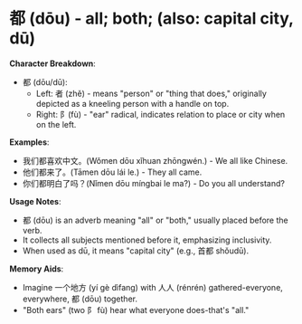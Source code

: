 # **都 (dōu) - all; both; (also: capital city, dū)**

**Character Breakdown**:  
- 都 (dōu/dū):
  - Left: 者 (zhě) - means "person" or "thing that does," originally depicted as a kneeling person with a handle on top.
  - Right: 阝(fù) - "ear" radical, indicates relation to place or city when on the left.

**Examples**:  
- 我们都喜欢中文。(Wǒmen dōu xǐhuan zhōngwén.) - We all like Chinese.  
- 他们都来了。(Tāmen dōu lái le.) - They all came.  
- 你们都明白了吗？(Nǐmen dōu míngbai le ma?) - Do you all understand?

**Usage Notes**:  
- 都 (dōu) is an adverb meaning "all" or "both," usually placed before the verb.  
- It collects all subjects mentioned before it, emphasizing inclusivity.  
- When used as dū, it means "capital city" (e.g., 首都 shǒudū).

**Memory Aids**:  
- Imagine 一个地方 (yí gè dìfang) with 人人 (rénrén) gathered-everyone, everywhere, 都 (dōu) together.  
- "Both ears" (two 阝 fù) hear what everyone does-that's "all."
